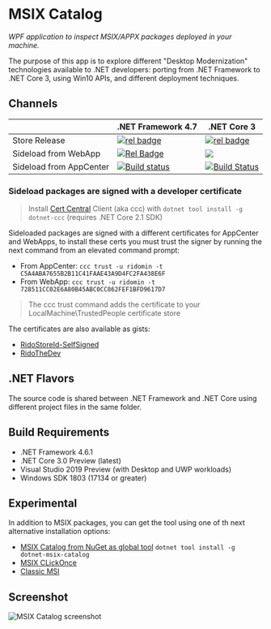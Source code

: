 # MSIX Catalog

*WPF application to inspect MSIX/APPX packages deployed in your machine.*

The purpose of this app is to explore different "Desktop Modernization" technologies available to .NET developers: porting from .NET Framework to .NET Core 3, using Win10 APIs, and different deployment techniques.

## Channels

||.NET Framework 4.7 |.NET Core 3|
|-|-|-|
|Store Release|[![rel badge](https://rido.vsrm.visualstudio.com/_apis/public/Release/badge/3946e8eb-731c-4bd3-a330-f374e4f8a046/3/3)](https://bit.ly/msix-catalog)|[![rel badge](https://rido.vsrm.visualstudio.com/_apis/public/Release/badge/3946e8eb-731c-4bd3-a330-f374e4f8a046/5/5)](https://bit.ly/msix-catalog-core)|
|Sideload from WebApp|[![Rel Badge](https://rido.vsrm.visualstudio.com/_apis/public/Release/badge/3946e8eb-731c-4bd3-a330-f374e4f8a046/1/1)](http://msix-catalog.azurewebsites.net/AppxPackages) |[![](https://rido.vsrm.visualstudio.com/_apis/public/Release/badge/3946e8eb-731c-4bd3-a330-f374e4f8a046/4/4)](http://msix-catalog.azurewebsites.net/netcore3)|
|Sideload from AppCenter|[![Build status](https://build.appcenter.ms/v0.1/apps/a92bf008-9e06-4c8c-8a30-d7f6099c3242/branches/dev/badge)](https://install.appcenter.ms/users/rido/apps/msix-catalog/distribution_groups/public)|[![Build Status](https://rido.vsrm.visualstudio.com/_apis/public/Release/badge/3946e8eb-731c-4bd3-a330-f374e4f8a046/4/4)](https://install.appcenter.ms/users/rido/apps/msix-catalog-core/distribution_groups/public)|

### Sideload packages are signed with a developer certificate

> Install [Cert Central](https://certcentral.x509.online/) Client (aka ccc) with `dotnet tool install -g dotnet-ccc` (requires .NET Core 2.1 SDK)

Sideloaded packages are signed with a different certificates for AppCenter and WebApps, to install these certs you must trust the signer by running the next command from an elevated command prompt: 

- From AppCenter: `ccc trust -u ridomin -t C5A4ABA7655B2B11C41FAAE43A9D4FC2FA438E6F`
- From WebApp: `ccc trust -u ridomin -t 728511CC02E6A80B45ABC0CC862FEF1BFD9617D7`

>The ccc trust command adds the certificate to your LocalMachine\TrustedPeople certificate store

The certificates are also available as gists:
- [RidoStoreId-SelfSigned](https://gist.githubusercontent.com/ridomin/2d0544e3c62e121d3715af44c90633fb/raw/2f9d72ecbc07f76db2f2869c95ea49dc9aaad292/RidoStoreID-Fake.csr)
- [RidoTheDev](https://gist.githubusercontent.com/ridomin/85ffb2f933c68683b87bbfb27ca114cf/raw/77ac9ac02dc553e4c7810c7ddb1cfa4c0ba6e6db/RidoTheDev.cer)



## .NET Flavors

The source code is shared between .NET Framework and .NET Core using different project files in the same folder.

## Build Requirements

- .NET Framework 4.6.1
- .NET Core 3.0 Preview (latest)
- Visual Studio 2019 Preview (with Desktop and UWP workloads)
- Windows SDK 1803 (17134 or greater) 

## Experimental 

In addition to MSIX packages, you can get the tool using one of th next alternative installation options:

- [MSIX Catalog from NuGet as global tool](https://www.nuget.org/packages/dotnet-msix-catalog) `dotnet tool install -g dotnet-msix-catalog`
- [MSIX CLickOnce](http://msix-catalog.azurewebsites.net/clickonce/publish.htm)
- [Classic MSI](#)


## Screenshot

![MSIX Catalog screenshot](media/screenshot.PNG)
